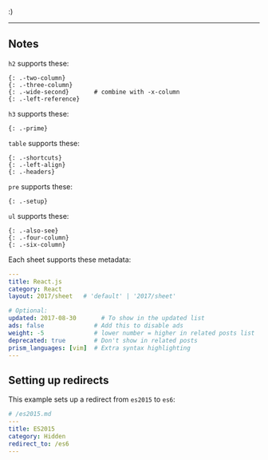 :)

---

## Notes

`h2` supports these:

    {: .-two-column}
    {: .-three-column}
    {: .-wide-second}       # combine with -x-column
    {: .-left-reference}

`h3` supports these:

    {: .-prime}

`table` supports these:

    {: .-shortcuts}
    {: .-left-align}
    {: .-headers}

`pre` supports these:

    {: .-setup}

`ul` supports these:

    {: .-also-see}
    {: .-four-column}
    {: .-six-column}

Each sheet supports these metadata:

```yml
---
title: React.js
category: React
layout: 2017/sheet   # 'default' | '2017/sheet'

# Optional:
updated: 2017-08-30       # To show in the updated list
ads: false              # Add this to disable ads
weight: -5              # lower number = higher in related posts list
deprecated: true        # Don't show in related posts
prism_languages: [vim]  # Extra syntax highlighting
---
```

## Setting up redirects

This example sets up a redirect from `es2015` to `es6`:

```yml
# /es2015.md
---
title: ES2015
category: Hidden
redirect_to: /es6
---
```
